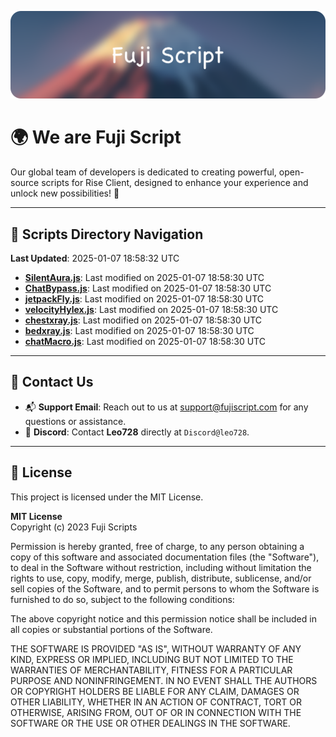 ![Banner](.github/b.webp)

# 🌍 **We are Fuji Script**

Our global team of developers is dedicated to creating powerful, open-source scripts for Rise Client, designed to enhance your experience and unlock new possibilities! 🌟

---
<!-- SCRIPTS_NAVIGATION_START -->
## 📂 **Scripts Directory Navigation**

**Last Updated**: 2025-01-07 18:58:32 UTC

- **[SilentAura.js](scripts/SilentAura.js)**: Last modified on 2025-01-07 18:58:30 UTC
- **[ChatBypass.js](scripts/ChatBypass.js)**: Last modified on 2025-01-07 18:58:30 UTC
- **[jetpackFly.js](scripts/jetpackFly.js)**: Last modified on 2025-01-07 18:58:30 UTC
- **[velocityHylex.js](scripts/velocityHylex.js)**: Last modified on 2025-01-07 18:58:30 UTC
- **[chestxray.js](scripts/chestxray.js)**: Last modified on 2025-01-07 18:58:30 UTC
- **[bedxray.js](scripts/bedxray.js)**: Last modified on 2025-01-07 18:58:30 UTC
- **[chatMacro.js](scripts/chatMacro.js)**: Last modified on 2025-01-07 18:58:30 UTC

<!-- SCRIPTS_NAVIGATION_END -->

---

## 💬 **Contact Us**  
- 📬 **Support Email**: Reach out to us at [support@fujiscript.com](mailto:support@fujiscript.com) for any questions or assistance.  
- 💬 **Discord**: Contact **Leo728** directly at `Discord@leo728`.

---

## 📜 **License**

This project is licensed under the MIT License.  

**MIT License**  
Copyright (c) 2023 Fuji Scripts  

Permission is hereby granted, free of charge, to any person obtaining a copy of this software and associated documentation files (the "Software"), to deal in the Software without restriction, including without limitation the rights to use, copy, modify, merge, publish, distribute, sublicense, and/or sell copies of the Software, and to permit persons to whom the Software is furnished to do so, subject to the following conditions:  

The above copyright notice and this permission notice shall be included in all copies or substantial portions of the Software.  

THE SOFTWARE IS PROVIDED "AS IS", WITHOUT WARRANTY OF ANY KIND, EXPRESS OR IMPLIED, INCLUDING BUT NOT LIMITED TO THE WARRANTIES OF MERCHANTABILITY, FITNESS FOR A PARTICULAR PURPOSE AND NONINFRINGEMENT. IN NO EVENT SHALL THE AUTHORS OR COPYRIGHT HOLDERS BE LIABLE FOR ANY CLAIM, DAMAGES OR OTHER LIABILITY, WHETHER IN AN ACTION OF CONTRACT, TORT OR OTHERWISE, ARISING FROM, OUT OF OR IN CONNECTION WITH THE SOFTWARE OR THE USE OR OTHER DEALINGS IN THE SOFTWARE.  
